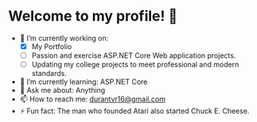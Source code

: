 # Welcome to my profile! 👋

- 🔭 I’m currently working on: 
  - [x] My Portfolio 
  - [ ] Passion and exercise ASP.NET Core Web application projects.
  - [ ] Updating my college projects to meet professional and modern standards. 
- 🌱 I’m currently learning: ASP.NET Core
- 💬 Ask me about: Anything
- 📫 How to reach me: durantvr16@gmail.com
- ⚡ Fun fact: The man who founded Atari also started Chuck E. Cheese.
